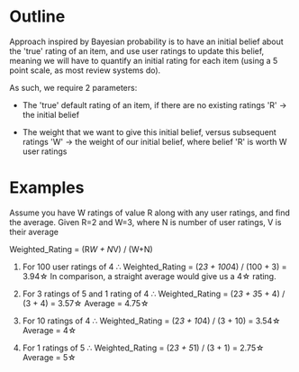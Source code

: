 # Outline 
Approach inspired by Bayesian probability is to have an initial belief about the 'true' rating
of an item, and use user ratings to update this belief, meaning we will have to quantify an 
initial rating for each item (using a 5 point scale, as most review systems do).

As such, we require 2 parameters:
- The 'true' default rating of an item, if there are no existing ratings
  'R' -> the initial belief

 - The weight that we want to give this initial belief, versus subsequent ratings
   'W' -> the weight of our initial belief, where belief 'R' is worth W user ratings 

# Examples 
Assume you have W ratings of value R along with any user ratings, and find the average. 
Given R=2 and W=3, where N is number of user ratings, V is their average

Weighted_Rating = (R*W + N*V) / (W+N)

1. For 100 user ratings of 4
∴ Weighted_Rating = (2*3 + 100*4) / (100 + 3) = 3.94☆
In comparison, a straight average would give us a 4☆ rating.

2. For 3 ratings of 5 and 1 rating of 4
∴ Weighted_Rating = (2*3 + 3*5 + 4) / (3 + 4) = 3.57☆
Average = 4.75☆

3. For 10 ratings of 4
∴ Weighted_Rating = (2*3 + 10*4) / (3 + 10) = 3.54☆
Average = 4☆

4. For 1 ratings of 5
∴ Weighted_Rating = (2*3 + 5*1) / (3 + 1) = 2.75☆
Average = 5☆
